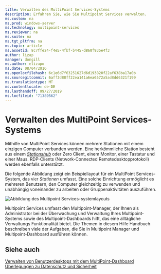 ```yaml
---
title: Verwalten des MultiPoint Services-Systems
description: Erfahren Sie, wie Sie Multipoint Services verwalten.
ms.custom: na
ms.prod: windows-server
ms.technology: multipoint-services
ms.reviewer: na
ms.suite: na
ms.tgt_pltfrm: na
ms.topic: article
ms.assetid: 8c7ffe24-f4e5-4fbf-b445-d860f935e4f3
author: lizap
manager: dongill
ms.author: elizapo
ms.date: 08/04/2016
ms.openlocfilehash: 6c1e6d7f63251627d6d193820f22af638ba17a0b
ms.sourcegitcommit: 6aff3d88ff22ea141a6ea6572a5ad8dd6321f199
ms.translationtype: MT
ms.contentlocale: de-DE
ms.lasthandoff: 09/27/2019
ms.locfileid: "71389562"
---
```

# <a name="managing-your-multipoint-services-system"></a>Verwalten des MultiPoint Services-Systems
Mithilfe von MultiPoint Services können mehrere Stationen mit einem einzigen Computer verbunden werden. Eine herkömmliche Station besteht aus einem [*Stationshub*](Switch-Between-Modes.md) oder Zero Client, einem Monitor, einer Tastatur und einer Maus. RDP-Clients (Network-Connected Remotedesktopprotokoll) werden ebenfalls unterstützt.  
  
Die folgende Abbildung zeigt ein Beispiellayout für ein MultiPoint Services-System, das vier *Stationen* umfasst. Eine solche Einrichtung ermöglicht es mehreren Benutzern, den Computer gleichzeitig zu verwenden und unabhängig voneinander zu arbeiten oder Gruppenaktivitäten auszuführen.  
  
![Abbildung des Multipoint Services-systemlayouts](./media/WMSMultiPointServerSystemLayout.gif)  
  
Multipoint Services umfasst den Multipoint-Manager, der Ihnen als Administrator bei der Überwachung und Verwaltung Ihres Multipoint-Systems sowie des Multipoint-Dashboards hilft, das eine alltägliche Verwaltungs Funktionalität bietet. Die Themen in diesem Hilfe Handbuch beschreiben viele der Aufgaben, die Sie in Multipoint Manager und Multipoint-Dashboard ausführen können.  
  
## <a name="see-also"></a>Siehe auch  
[Verwalten von Benutzerdesktops mit dem MultiPoint-Dashboard](Manage-User-Desktops-Using-MultiPoint-Dashboard.md)  
[Überlegungen zu Datenschutz und Sicherheit](Privacy-and-Security-Considerations.md)  